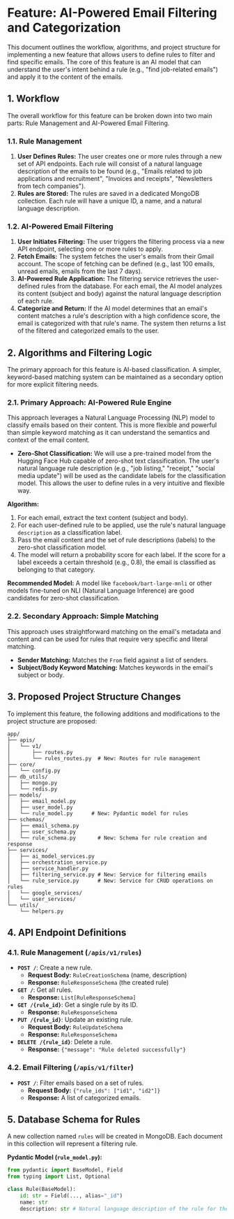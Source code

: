 # Feature: AI-Powered Email Filtering and Categorization

This document outlines the workflow, algorithms, and project structure for implementing a new feature that allows users to define rules to filter and find specific emails. The core of this feature is an AI model that can understand the user's intent behind a rule (e.g., "find job-related emails") and apply it to the content of the emails.

## 1. Workflow

The overall workflow for this feature can be broken down into two main parts: Rule Management and AI-Powered Email Filtering.

### 1.1. Rule Management

1.  **User Defines Rules:** The user creates one or more rules through a new set of API endpoints. Each rule will consist of a natural language description of the emails to be found (e.g., "Emails related to job applications and recruitment", "Invoices and receipts", "Newsletters from tech companies").
2.  **Rules are Stored:** The rules are saved in a dedicated MongoDB collection. Each rule will have a unique ID, a name, and a natural language description.

### 1.2. AI-Powered Email Filtering

1.  **User Initiates Filtering:** The user triggers the filtering process via a new API endpoint, selecting one or more rules to apply.
2.  **Fetch Emails:** The system fetches the user's emails from their Gmail account. The scope of fetching can be defined (e.g., last 100 emails, unread emails, emails from the last 7 days).
3.  **AI-Powered Rule Application:** The filtering service retrieves the user-defined rules from the database. For each email, the AI model analyzes its content (subject and body) against the natural language description of each rule.
4.  **Categorize and Return:** If the AI model determines that an email's content matches a rule's description with a high confidence score, the email is categorized with that rule's name. The system then returns a list of the filtered and categorized emails to the user.

## 2. Algorithms and Filtering Logic

The primary approach for this feature is AI-based classification. A simpler, keyword-based matching system can be maintained as a secondary option for more explicit filtering needs.

### 2.1. Primary Approach: AI-Powered Rule Engine

This approach leverages a Natural Language Processing (NLP) model to classify emails based on their content. This is more flexible and powerful than simple keyword matching as it can understand the semantics and context of the email content.

*   **Zero-Shot Classification:** We will use a pre-trained model from the Hugging Face Hub capable of zero-shot text classification. The user's natural language rule description (e.g., "job listing," "receipt," "social media update") will be used as the candidate labels for the classification model. This allows the user to define rules in a very intuitive and flexible way.

**Algorithm:**

1.  For each email, extract the text content (subject and body).
2.  For each user-defined rule to be applied, use the rule's natural language `description` as a classification label.
3.  Pass the email content and the set of rule descriptions (labels) to the zero-shot classification model.
4.  The model will return a probability score for each label. If the score for a label exceeds a certain threshold (e.g., 0.8), the email is classified as belonging to that category.

**Recommended Model:** A model like `facebook/bart-large-mnli` or other models fine-tuned on NLI (Natural Language Inference) are good candidates for zero-shot classification.

### 2.2. Secondary Approach: Simple Matching

This approach uses straightforward matching on the email's metadata and content and can be used for rules that require very specific and literal matching.

*   **Sender Matching:** Matches the `From` field against a list of senders.
*   **Subject/Body Keyword Matching:** Matches keywords in the email's subject or body.

## 3. Proposed Project Structure Changes

To implement this feature, the following additions and modifications to the project structure are proposed:

```
app/
├── apis/
│   └── v1/
│       ├── routes.py
│       └── rules_routes.py  # New: Routes for rule management
├── core/
│   └── config.py
├── db_utils/
│   ├── mongo.py
│   └── redis.py
├── models/
│   ├── email_model.py
│   ├── user_model.py
│   └── rule_model.py      # New: Pydantic model for rules
├── schemas/
│   ├── email_schema.py
│   ├── user_schema.py
│   └── rule_schema.py       # New: Schema for rule creation and response
├── services/
│   ├── ai_model_services.py
│   ├── orchestration_service.py
│   ├── service_handler.py
│   ├── filtering_service.py # New: Service for filtering emails
│   └── rule_service.py      # New: Service for CRUD operations on rules
│   └── google_services/
│   └── user_services/
└── utils/
    └── helpers.py
```

## 4. API Endpoint Definitions

### 4.1. Rule Management (`/apis/v1/rules`)

*   **`POST /`**: Create a new rule.
    *   **Request Body:** `RuleCreationSchema` (name, description)
    *   **Response:** `RuleResponseSchema` (the created rule)
*   **`GET /`**: Get all rules.
    *   **Response:** `List[RuleResponseSchema]`
*   **`GET /{rule_id}`**: Get a single rule by its ID.
    *   **Response:** `RuleResponseSchema`
*   **`PUT /{rule_id}`**: Update an existing rule.
    *   **Request Body:** `RuleUpdateSchema`
    *   **Response:** `RuleResponseSchema`
*   **`DELETE /{rule_id}`**: Delete a rule.
    *   **Response:** `{"message": "Rule deleted successfully"}`

### 4.2. Email Filtering (`/apis/v1/filter`)

*   **`POST /`**: Filter emails based on a set of rules.
    *   **Request Body:** `{"rule_ids": ["id1", "id2"]}`
    *   **Response:** A list of categorized emails.

## 5. Database Schema for Rules

A new collection named `rules` will be created in MongoDB. Each document in this collection will represent a filtering rule.

**Pydantic Model (`rule_model.py`):**

```python
from pydantic import BaseModel, Field
from typing import List, Optional

class Rule(BaseModel):
    id: str = Field(..., alias="_id")
    name: str
    description: str # Natural language description of the rule for the AI model
```
